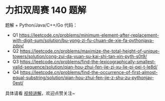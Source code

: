 # 力扣双周赛 140 题解

题解 + Python/Java/C++/Go 代码：

- Q1 https://leetcode.cn/problems/minimum-element-after-replacement-with-digit-sum/solution/bu-yong-zi-fu-chuan-de-xie-fa-pythonjava-zdsy/
- Q2 https://leetcode.cn/problems/maximize-the-total-height-of-unique-towers/solution/cong-zui-da-yuan-su-kai-shi-tan-xin-pyth-s0t9/
- Q3 https://leetcode.cn/problems/find-the-lexicographically-smallest-valid-sequence/solution/qian-hou-zhui-fen-jie-zi-xu-lie-pi-pei-t-le8d/
- Q4 https://leetcode.cn/problems/find-the-occurrence-of-first-almost-equal-substring/solution/qian-hou-zhui-fen-jie-z-shu-zu-pythonjav-0est/

具体请看 [视频讲解](https://www.bilibili.com/video/BV1bjxyewEQV/)，欢迎点赞关注~
